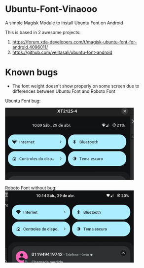 # Ubuntu-Font-Vinaooo
A simple Magisk Module to install Ubuntu Font on Android

This is based in 2 awesome projects:

 1. https://forum.xda-developers.com/t/magisk-ubuntu-font-for-android.4096011/
 2. https://github.com/velitasali/ubuntu-font-android
 


# Known bugs

 - The font weight doesn't show properly on some screen due to differences between Ubuntu Font and Roboto Font
 
 Ubuntu Font bug:
 
![enter image description here](/imgs/2023-04-29/IN2e5tNiA837DPPD.png)

Roboto Font without bug:
![enter image description here](/imgs/2023-04-29/MuXABZgPPtnO83GP.png)
<!--stackedit_data:
eyJoaXN0b3J5IjpbLTQ0MjgwMzI5OCwzODk0MjU1MDJdfQ==
-->